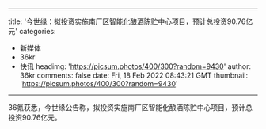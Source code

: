 
---
title: '今世缘：拟投资实施南厂区智能化酿酒陈贮中心项目，预计总投资90.76亿元'
categories: 
 - 新媒体
 - 36kr
 - 快讯
headimg: 'https://picsum.photos/400/300?random=9430'
author: 36kr
comments: false
date: Fri, 18 Feb 2022 08:43:21 GMT
thumbnail: 'https://picsum.photos/400/300?random=9430'
---

<div>   
36氪获悉，今世缘公告称，拟投资实施南厂区智能化酿酒陈贮中心项目，预计总投资90.76亿元。  
</div>
            